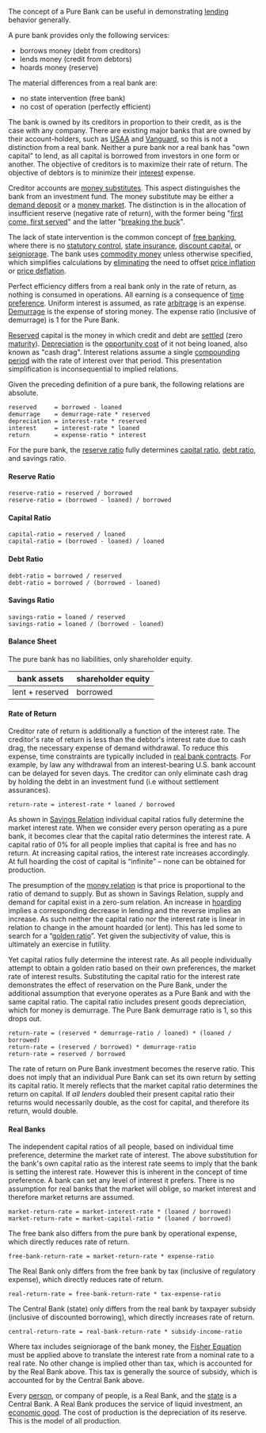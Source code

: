 The concept of a Pure Bank can be useful in demonstrating [lending](Glossary#lend) behavior generally.

A pure bank provides only the following services:

* borrows money (debt from creditors)
* lends money (credit from debtors)
* hoards money (reserve)

The material differences from a real bank are:

* no state intervention (free bank)
* no cost of operation (perfectly efficient)

The bank is owned by its creditors in proportion to their credit, as is the case with any company. There are existing major banks that are owned by their account-holders, such as [USAA](https://www.usaa.com) and [Vanguard](https://investor.vanguard.com), so this is not a distinction from a real bank. Neither a pure bank nor a real bank has "own capital" to lend, as all capital is borrowed from investors in one form or another. The objective of creditors is to maximize their rate of return. The objective of debtors is to minimize their [interest](Glossary#interest) expense.

Creditor accounts are [money substitutes](https://wiki.mises.org/wiki/Money_substitutes). This aspect distinguishes the bank from an investment fund. The money substitute may be either a [demand deposit](https://en.wikipedia.org/wiki/Demand_deposit) or a [money market](https://en.wikipedia.org/wiki/Money_market_fund). The distinction is in the allocation of insufficient reserve (negative rate of return), with the former being "[first come, first served](https://en.wikipedia.org/wiki/Bank_run)" and the latter "[breaking the buck](https://en.wikipedia.org/wiki/Money_market_fund#Breaking_the_buck)".

The lack of state intervention is the common concept of [free banking](https://en.wikipedia.org/wiki/Free_banking), where there is no [statutory control](https://en.wikipedia.org/wiki/Federal_Reserve), [state insurance](https://www.fdic.gov), [discount capital](https://en.wikipedia.org/wiki/Discount_window), or [seigniorage](https://en.wikipedia.org/wiki/Seigniorage). The bank uses [commodity money](Money-Taxonomy) unless otherwise specified, which simplifies calculations by [eliminating](Inflation-Principle) the need to offset [price inflation](https://en.wikipedia.org/wiki/Inflation) or [price deflation](https://en.wikipedia.org/wiki/Deflation).

Perfect efficiency differs from a real bank only in the rate of return, as nothing is consumed in operations. All earning is a consequence of [time preference](Time-Preference-Fallacy). Uniform interest is assumed, as rate [arbitrage](https://en.m.wikipedia.org/wiki/Arbitrage) is an expense. [Demurrage](https://en.wikipedia.org/wiki/Demurrage_(currency)) is the expense of storing money. The expense ratio (inclusive of demurrage) is 1 for the Pure Bank.

[Reserved](Reserve-Definition) capital is the money in which credit and debt are [settled](https://en.wikipedia.org/wiki/Settlement_(finance)) (zero [maturity](https://en.wikipedia.org/wiki/Maturity_(finance))). [Depreciation](Depreciation-Principle) is the [opportunity cost](https://en.wikipedia.org/wiki/Opportunity_cost) of it not being loaned, also known as "cash drag". Interest relations assume a single [compounding period](https://en.wikipedia.org/wiki/Compound_interest) with the rate of interest over that period. This presentation simplification is inconsequential to implied relations.

Given the preceding definition of a pure bank, the following relations are absolute.
```
reserved     = borrowed - loaned
demurrage    = demurrage-rate * reserved
depreciation = interest-rate * reserved
interest     = interest-rate * loaned
return       = expense-ratio * interest
```
For the pure bank, the [reserve ratio](https://en.wikipedia.org/wiki/Reserve_requirement) fully determines [capital ratio](https://en.wikipedia.org/wiki/Capital_requirement), [debt ratio](https://en.wikipedia.org/wiki/Debt_ratio), and savings ratio.
#### Reserve Ratio
```
reserve-ratio = reserved / borrowed
reserve-ratio = (borrowed - loaned) / borrowed
```
#### Capital Ratio
```
capital-ratio = reserved / loaned
capital-ratio = (borrowed - loaned) / loaned
```
#### Debt Ratio
```
debt-ratio = borrowed / reserved
debt-ratio = borrowed / (borrowed - loaned)
```
#### Savings Ratio
```
savings-ratio = loaned / reserved
savings-ratio = loaned / (borrowed - loaned)
```
#### Balance Sheet
The pure bank has no liabilities, only shareholder equity.

|bank assets     |shareholder equity |
|----------------|-------------------|
|lent + reserved |borrowed           |

#### Rate of Return
Creditor rate of return is additionally a function of the interest rate. The creditor's rate of return is less than the debtor's interest rate due to cash drag, the necessary expense of demand withdrawal. To reduce this expense, time constraints are typically included in [real bank contracts](https://www.chase.com/content/dam/chasecom/en/checking/documents/deposit_account_agreement.pdf). For example, by law any withdrawal from an interest-bearing U.S. bank account can be delayed for seven days. The creditor can only eliminate cash drag by holding the debt in an investment fund (i.e without settlement assurances).
```
return-rate = interest-rate * loaned / borrowed
```
As shown in [Savings Relation](Savings-Relation) individual capital ratios fully determine the market interest rate. When we consider every person operating as a pure bank, it becomes clear that the capital ratio determines the interest rate. A capital ratio of 0% for all people implies that capital is free and has no return. At increasing capital ratios, the interest rate increases accordingly. At full hoarding the cost of capital is “infinite” – none can be obtained for production.

The presumption of the [money relation](Inflation-Principle) is that price is proportional to the ratio of demand to supply. But as shown in Savings Relation, supply and demand for capital exist in a zero-sum relation. An increase in [hoarding](Glossary#hoard) implies a corresponding decrease in lending and the reverse implies an increase. As such neither the capital ratio nor the interest rate is linear in relation to change in the amount hoarded (or lent). This has led some to search for a “[golden ratio](https://en.wikipedia.org/wiki/Golden_Rule_savings_rate)”. Yet given the subjectivity of value, this is ultimately an exercise in futility.

Yet capital ratios fully determine the interest rate. As all people individually attempt to obtain a golden ratio based on their own preferences, the market rate of interest results. Substituting the capital ratio for the interest rate demonstrates the effect of reservation on the Pure Bank, under the additional assumption that everyone operates as a Pure Bank and with the same capital ratio. The capital ratio includes present goods depreciation, which for money is demurrage. The Pure Bank demurrage ratio is 1, so this drops out.
```
return-rate = (reserved * demurrage-ratio / loaned) * (loaned / borrowed)
return-rate = (reserved / borrowed) * demurrage-ratio
return-rate = reserved / borrowed
```
The rate of return on Pure Bank investment becomes the reserve ratio. This does not
imply that an individual Pure Bank can set its own return by setting its capital ratio. It merely reflects that the market capital ratio determines the return on capital. If *all lenders* doubled their present capital ratio their returns would necessarily double, as the cost for capital, and therefore its return, would double.

#### Real Banks
The independent capital ratios of all people, based on individual time preference, determine the market rate of interest. The above substitution for the bank's own capital ratio as the interest rate seems to imply that the bank is setting the interest rate. However this is inherent in the concept of time preference. A bank can set any level of interest it prefers. There is no assumption for real banks that the market will oblige, so market interest and therefore market returns are assumed.
```
market-return-rate = market-interest-rate * (loaned / borrowed)
market-return-rate = market-capital-ratio * (loaned / borrowed)
```
The free bank also differs from the pure bank by operational expense, which directly reduces rate of return.
```
free-bank-return-rate = market-return-rate * expense-ratio
```
The Real Bank only differs from the free bank by tax (inclusive of regulatory expense), which directly reduces rate of return.
```
real-return-rate = free-bank-return-rate * tax-expense-ratio
```
The Central Bank (state) only differs from the real bank by taxpayer subsidy (inclusive of discounted borrowing), which directly increases rate of return.
```
central-return-rate = real-bank-return-rate * subsidy-income-ratio
```
Where tax includes seigniorage of the bank money, the [Fisher Equation](https://en.wikipedia.org/wiki/Fisher_equation) must be applied above to translate the interest rate from a nominal rate to a real rate. No other change is implied other than tax, which is accounted for by the Real Bank above. This tax is generally the source of subsidy, which is accounted for by the Central Bank above.

Every [person](Glossary#person), or company of people, is a Real Bank, and the [state](Glossary#state) is a Central Bank. A Real Bank produces the service of liquid investment, an [economic good](https://en.wikipedia.org/wiki/Goods). The cost of production is the depreciation of its reserve. This is the model of all production.
